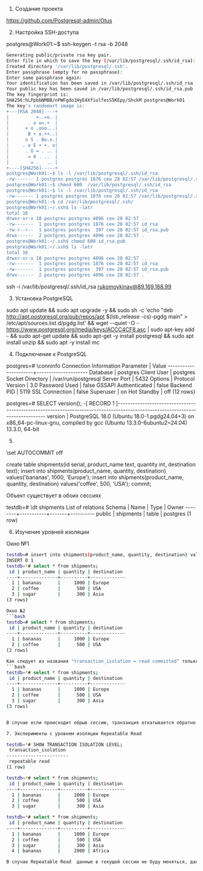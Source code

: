 1. Создание проекта 

https://github.com/Postgresql-admin/Otus

2. Настройка SSH-доступа

postgres@Work01:~$ ssh-keygen -t rsa -b 2048
```bash
Generating public/private rsa key pair.
Enter file in which to save the key (/var/lib/postgresql/.ssh/id_rsa):
Created directory '/var/lib/postgresql/.ssh'.
Enter passphrase (empty for no passphrase):
Enter same passphrase again:
Your identification has been saved in /var/lib/postgresql/.ssh/id_rsa
Your public key has been saved in /var/lib/postgresql/.ssh/id_rsa.pub
The key fingerprint is:
SHA256:hLPpbbNMBB/nPWFgdo1HyE4XfiulfesS5KEpy/ShckM postgres@Work01
The key's randomart image is:
+---[RSA 2048]----+
|          +..=o. |
|       . o o=.+  |
|      + o .ooo...|
|       B + o.++..|
|      o S . Bo.o.|
|     . o E + +. o|
|      . O = . .. |
|       = O . ..  |
|        = .   .. |
+----[SHA256]-----+
postgres@Work01:~$ ls -l /var/lib/postgresql/.ssh/id_rsa
-rw------- 1 postgres postgres 1876 сен 28 02:57 /var/lib/postgresql/.ssh/id_rsa
postgres@Work01:~$ chmod 600  /var/lib/postgresql/.ssh/id_rsa
postgres@Work01:~$ ls -l /var/lib/postgresql/.ssh/id_rsa
-rw------- 1 postgres postgres 1876 сен 28 02:57 /var/lib/postgresql/.ssh/id_rsa
postgres@Work01:~$ cd /var/lib/postgresql/.ssh/
postgres@Work01:~/.ssh$ ls -latr
total 16
drwxr-xr-x 10 postgres postgres 4096 сен 28 02:57 ..
-rw-------  1 postgres postgres 1876 сен 28 02:57 id_rsa
-rw-r--r--  1 postgres postgres  397 сен 28 02:57 id_rsa.pub
drwx------  2 postgres postgres 4096 сен 28 02:57 .
postgres@Work01:~/.ssh$ chmod 600 id_rsa.pub
postgres@Work01:~/.ssh$ ls -latr
total 16
drwxr-xr-x 10 postgres postgres 4096 сен 28 02:57 ..
-rw-------  1 postgres postgres 1876 сен 28 02:57 id_rsa
-rw-------  1 postgres postgres  397 сен 28 02:57 id_rsa.pub
drwx------  2 postgres postgres 4096 сен 28 02:57 .
```

ssh -i /var/lib/postgresql/.ssh/id_rsa rukomoykinav@89.169.188.99

3. Установка PostgreSQL

sudo apt update && sudo apt upgrade -y && sudo sh -c 'echo "deb http://apt.postgresql.org/pub/repos/apt $(lsb_release -cs)-pgdg main" > /etc/apt/sources.list.d/pgdg.list' && wget --quiet -O - https://www.postgresql.org/media/keys/ACCC4CF8.asc | sudo apt-key add - && sudo apt-get update && sudo apt-get -y install postgresql && sudo apt install unzip && sudo apt -y install mc

4. Подключение к PostgreSQL

postgres=# \conninfo
           Connection Information
      Parameter       |        Value
----------------------+---------------------
 Database             | postgres
 Client User          | postgres
 Socket Directory     | /var/run/postgresql
 Server Port          | 5432
 Options              |
 Protocol Version     | 3.0
 Password Used        | false
 GSSAPI Authenticated | false
 Backend PID          | 5119
 SSL Connection       | false
 Superuser            | on
 Hot Standby          | off
(12 rows)


postgres=# SELECT version();
-[ RECORD 1 ]------------------------------------------------------------------------------------------------------------------------------
version | PostgreSQL 18.0 (Ubuntu 18.0-1.pgdg24.04+3) on x86_64-pc-linux-gnu, compiled by gcc (Ubuntu 13.3.0-6ubuntu2~24.04) 13.3.0, 64-bit

5. 

\set AUTOCOMMIT off


create table shipments(id serial, product_name text, quantity int, destination text);
insert into shipments(product_name, quantity, destination) values('bananas', 1000, 'Europe');
insert into shipments(product_name, quantity, destination) values('coffee', 500, 'USA');
commit;

Объект существует в обоих сессиях

testdb=# \dt shipments
           List of relations
 Schema |   Name    | Type  |  Owner
--------+-----------+-------+----------
 public | shipments | table | postgres
(1 row)

6. Изучение уровней изоляции

Окно №1

```bash
testdb=# insert into shipments(product_name, quantity, destination) values('sugar', 300, 'Asia');
INSERT 0 1
testdb=*# select * from shipments;
 id | product_name | quantity | destination
----+--------------+----------+-------------
  1 | bananas      |     1000 | Europe
  2 | coffee       |      500 | USA
  3 | sugar        |      300 | Asia
(3 rows)

Окно №2
```bash
testdb=# select * from shipments;
 id | product_name | quantity | destination
----+--------------+----------+-------------
  1 | bananas      |     1000 | Europe
  2 | coffee       |      500 | USA
(2 rows)

Как следует из названия "transaction_isolation = read committed" только те транзакции, которые были commit видны другим пользователям, остальные же видят старые данные на основании MVСС. Однако сразу после commit данные становятся видны всем
```bash
testdb=*# select * from shipments;
 id | product_name | quantity | destination
----+--------------+----------+-------------
  1 | bananas      |     1000 | Europe
  2 | coffee       |      500 | USA
  3 | sugar        |      300 | Asia
(3 rows)


В случае если происходит обрыв сессию, транзакция откатывается обратно. 

7. Эксперименты с уровнем изоляции Repeatable Read

testdb=*# SHOW TRANSACTION ISOLATION LEVEL;
 transaction_isolation
-----------------------
 repeatable read
(1 row)

testdb=*# select * from shipments;
 id | product_name | quantity | destination
----+--------------+----------+-------------
  1 | bananas      |     1000 | Europe
  2 | coffee       |      500 | USA
  3 | sugar        |      300 | Asia

testdb=*# select * from shipments;
 id | product_name | quantity | destination
----+--------------+----------+-------------
  1 | bananas      |     1000 | Europe
  2 | coffee       |      500 | USA
  3 | sugar        |      300 | Asia
  4 | bananas      |     2000 | Africa

В случае Repeatable Read  данные в текущей сессии не буду меняться, даже после завершения и commit в соседней и все данные будут читаться на момент начала транзакции. 
